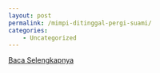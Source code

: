 ```yaml
---
layout: post
permalink: /mimpi-ditinggal-pergi-suami/
categories:
    - Uncategorized
---
```


[Baca Selengkapnya](/10)